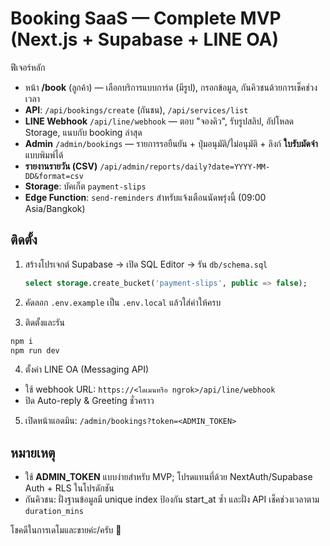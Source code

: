 # Booking SaaS — Complete MVP (Next.js + Supabase + LINE OA)

ฟีเจอร์หลัก
- หน้า **/book** (ลูกค้า) — เลือกบริการแบบการ์ด (มีรูป), กรอกข้อมูล, กันคิวชนด้วยการเช็คช่วงเวลา
- **API**: `/api/bookings/create` (กันชน), `/api/services/list`
- **LINE Webhook** `/api/line/webhook` — ตอบ "จองคิว", รับรูปสลิป, อัปโหลด Storage, แนบกับ booking ล่าสุด
- **Admin** `/admin/bookings` — รายการรอยืนยัน + ปุ่มอนุมัติ/ไม่อนุมัติ + ลิงก์ **ใบรับมัดจำ** แบบพิมพ์ได้
- **รายงานรายวัน (CSV)** `/api/admin/reports/daily?date=YYYY-MM-DD&format=csv`
- **Storage**: บัคเก็ต `payment-slips`
- **Edge Function**: `send-reminders` สำหรับแจ้งเตือนนัดพรุ่งนี้ (09:00 Asia/Bangkok)

## ติดตั้ง
1) สร้างโปรเจกต์ Supabase → เปิด SQL Editor → รัน `db/schema.sql`
   ```sql
   select storage.create_bucket('payment-slips', public => false);
   ```
2) คัดลอก `.env.example` เป็น `.env.local` แล้วใส่ค่าให้ครบ

3) ติดตั้งและรัน
```bash
npm i
npm run dev
```

4) ตั้งค่า LINE OA (Messaging API)
- ใช้ webhook URL: `https://<โดเมนหรือ ngrok>/api/line/webhook`
- ปิด Auto-reply & Greeting ชั่วคราว

5) เปิดหน้าแอดมิน: `/admin/bookings?token=<ADMIN_TOKEN>`

## หมายเหตุ
- ใช้ **ADMIN_TOKEN** แบบง่ายสำหรับ MVP; โปรดแทนที่ด้วย NextAuth/Supabase Auth + RLS ในโปรดักชัน
- กันคิวชน: ฝั่งฐานข้อมูลมี unique index ป้องกัน start_at ซ้ำ และฝั่ง API เช็คช่วงเวลาตาม `duration_mins`

โชคดีในการเดโมและขายค่ะ/ครับ 🚀

